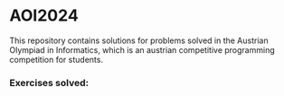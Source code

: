 # AOI2024
This repository contains solutions for problems solved in the Austrian Olympiad in Informatics, which is an austrian competitive programming competition for students.
### Exercises solved:
